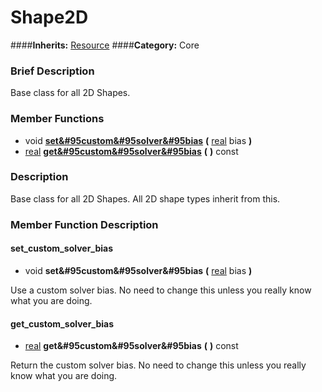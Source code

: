 #  Shape2D  
####**Inherits:** [Resource](class_resource)
####**Category:** Core

###  Brief Description  
Base class for all 2D Shapes.

###  Member Functions 
  * void  **[set&#95custom&#95solver&#95bias](#set_custom_solver_bias)**  **(** [real](class_real) bias  **)**
  * [real](class_real)  **[get&#95custom&#95solver&#95bias](#get_custom_solver_bias)**  **(** **)** const

###  Description  
Base class for all 2D Shapes. All 2D shape types inherit from this.

###  Member Function Description  

#### <a name="set_custom_solver_bias">set_custom_solver_bias</a>
  * void  **set&#95custom&#95solver&#95bias**  **(** [real](class_real) bias  **)**

Use a custom solver bias. No need to change this unless you really know what you are doing.

#### <a name="get_custom_solver_bias">get_custom_solver_bias</a>
  * [real](class_real)  **get&#95custom&#95solver&#95bias**  **(** **)** const

Return the custom solver bias. No need to change this unless you really know what you are doing.
